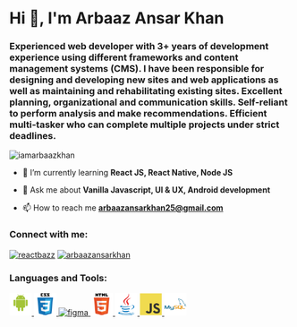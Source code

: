 <h1 align="left">Hi 👋, I'm Arbaaz Ansar Khan</h1>
<h3 align="left">Experienced web developer with 3+ years of development experience using different frameworks and content management systems (CMS). I have been responsible for designing and developing new sites and web applications as well as maintaining and rehabilitating existing sites. Excellent planning, organizational and communication skills. Self-reliant to perform analysis and make recommendations. Efficient multi-tasker who can complete multiple projects under strict deadlines.</h3>

<p align="left"> <img src="https://komarev.com/ghpvc/?username=iamarbaazkhan&label=Profile%20views&color=0e75b6&style=flat" alt="iamarbaazkhan" /> </p>

- 🌱 I’m currently learning **React JS, React Native, Node JS**

- 💬 Ask me about **Vanilla Javascript, UI & UX, Android development**

- 📫 How to reach me **arbaazansarkhan25@gmail.com**

<h3 align="left">Connect with me:</h3>
<p align="left">
<a href="https://twitter.com/reactbazz" target="blank"><img align="center" src="https://raw.githubusercontent.com/rahuldkjain/github-profile-readme-generator/master/src/images/icons/Social/twitter.svg" alt="reactbazz" height="30" width="40" /></a>
<a href="https://linkedin.com/in/arbaazansarkhan" target="blank"><img align="center" src="https://raw.githubusercontent.com/rahuldkjain/github-profile-readme-generator/master/src/images/icons/Social/linked-in-alt.svg" alt="arbaazansarkhan" height="30" width="40" /></a>
</p>

<h3 align="left">Languages and Tools:</h3>
<p align="left"> <a href="https://developer.android.com" target="_blank" rel="noreferrer"> <img src="https://raw.githubusercontent.com/devicons/devicon/master/icons/android/android-original-wordmark.svg" alt="android" width="40" height="40"/> </a> <a href="https://www.w3schools.com/css/" target="_blank" rel="noreferrer"> <img src="https://raw.githubusercontent.com/devicons/devicon/master/icons/css3/css3-original-wordmark.svg" alt="css3" width="40" height="40"/> </a> <a href="https://www.figma.com/" target="_blank" rel="noreferrer"> <img src="https://www.vectorlogo.zone/logos/figma/figma-icon.svg" alt="figma" width="40" height="40"/> </a> <a href="https://www.w3.org/html/" target="_blank" rel="noreferrer"> <img src="https://raw.githubusercontent.com/devicons/devicon/master/icons/html5/html5-original-wordmark.svg" alt="html5" width="40" height="40"/> </a> <a href="https://www.java.com" target="_blank" rel="noreferrer"> <img src="https://raw.githubusercontent.com/devicons/devicon/master/icons/java/java-original.svg" alt="java" width="40" height="40"/> </a> <a href="https://developer.mozilla.org/en-US/docs/Web/JavaScript" target="_blank" rel="noreferrer"> <img src="https://raw.githubusercontent.com/devicons/devicon/master/icons/javascript/javascript-original.svg" alt="javascript" width="40" height="40"/> </a> <a href="https://www.mysql.com/" target="_blank" rel="noreferrer"> <img src="https://raw.githubusercontent.com/devicons/devicon/master/icons/mysql/mysql-original-wordmark.svg" alt="mysql" width="40" height="40"/> </a> </p>
